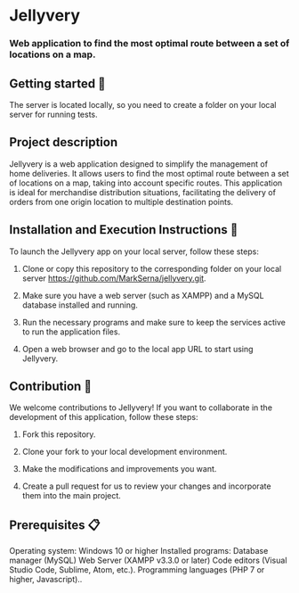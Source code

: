 # Jellyvery

### Web application to find the most optimal route between a set of locations on a map.

## Getting started 🚀
The server is located locally, so you need to create a folder on your local server for running tests.

## Project description
Jellyvery is a web application designed to simplify the management of home deliveries. It allows users to find the most optimal route between a set of locations on a map, taking into account specific routes. This application is ideal for merchandise distribution situations, facilitating the delivery of orders from one origin location to multiple destination points.

## Installation and Execution Instructions 🔧
To launch the Jellyvery app on your local server, follow these steps:

1. Clone or copy this repository to the corresponding folder on your local server https://github.com/MarkSerna/jellyvery.git.

2. Make sure you have a web server (such as XAMPP) and a MySQL database installed and running.

3. Run the necessary programs and make sure to keep the services active to run the application files.

4. Open a web browser and go to the local app URL to start using Jellyvery.

## Contribution 🤝
We welcome contributions to Jellyvery! If you want to collaborate in the development of this application, follow these steps:

1. Fork this repository.

2. Clone your fork to your local development environment.

3. Make the modifications and improvements you want.

4. Create a pull request for us to review your changes and incorporate them into the main project.


## Prerequisites 📋
Operating system: Windows 10 or higher
Installed programs: Database manager (MySQL)
Web Server (XAMPP v3.3.0 or later)
Code editors (Visual Studio Code, Sublime, Atom, etc.).
Programming languages ​​(PHP 7 or higher, Javascript)..
